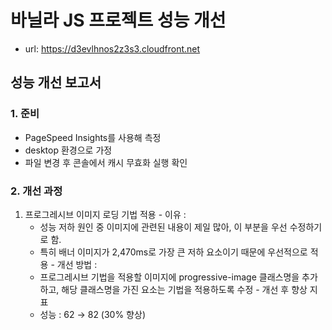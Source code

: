 # 바닐라 JS 프로젝트 성능 개선
- url: https://d3evlhnos2z3s3.cloudfront.net

## 성능 개선 보고서
### 1. 준비
 - PageSpeed Insights를 사용해 측정
 - desktop 환경으로 가정
 - 파일 변경 후 콘솔에서 캐시 무효화 실행 확인

### 2. 개선 과정
  1. 프로그레시브 이미지 로딩 기법 적용 
    - 이유 : 
      - 성능 저하 원인 중 이미지에 관련된 내용이 제일 많아, 이 부분을 우선 수정하기로 함. 
      - 특히 배너 이미지가 2,470ms로 가장 큰 저하 요소이기 때문에 우선적으로 적용
    - 개선 방법 : 
      - 프로그레시브 기법을 적용할 이미지에 progressive-image 클래스명을 추가하고, 해당 클래스명을 가진 요소는 기법을 적용하도록 수정
    - 개선 후 향상 지표 
      - 성능 : 62 → 82 (30% 향상)

